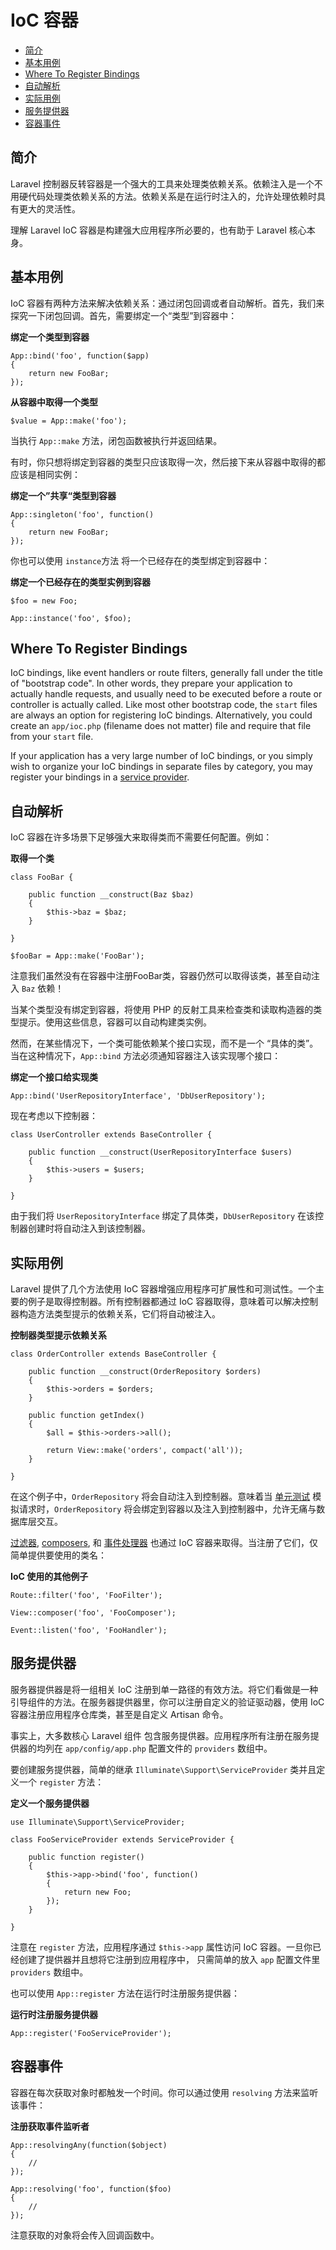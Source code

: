 # IoC 容器

- [简介](#introduction)
- [基本用例](#basic-usage)
- [Where To Register Bindings](#where-to-register)
- [自动解析](#automatic-resolution)
- [实际用例](#practical-usage)
- [服务提供器](#service-providers)
- [容器事件](#container-events)

<a name="introduction"></a>
## 简介

Laravel 控制器反转容器是一个强大的工具来处理类依赖关系。依赖注入是一个不用硬代码处理类依赖关系的方法。依赖关系是在运行时注入的，允许处理依赖时具有更大的灵活性。

理解 Laravel IoC 容器是构建强大应用程序所必要的，也有助于 Laravel 核心本身。

<a name="basic-usage"></a>
## 基本用例

IoC 容器有两种方法来解决依赖关系：通过闭包回调或者自动解析。首先，我们来探究一下闭包回调。首先，需要绑定一个“类型”到容器中：

**绑定一个类型到容器**

	App::bind('foo', function($app)
	{
		return new FooBar;
	});

**从容器中取得一个类型**

	$value = App::make('foo');

当执行 `App::make` 方法，闭包函数被执行并返回结果。

有时，你只想将绑定到容器的类型只应该取得一次，然后接下来从容器中取得的都应该是相同实例：

**绑定一个”共享“类型到容器**

	App::singleton('foo', function()
	{
		return new FooBar;
	});

你也可以使用 `instance`方法 将一个已经存在的类型绑定到容器中：

**绑定一个已经存在的类型实例到容器**

	$foo = new Foo;

	App::instance('foo', $foo);

<a name="where-to-register"></a>
## Where To Register Bindings

IoC bindings, like event handlers or route filters, generally fall under the title of "bootstrap code". In other words, they prepare your application to actually handle requests, and usually need to be executed before a route or controller is actually called. Like most other bootstrap code, the `start` files are always an option for registering IoC bindings. Alternatively, you could create an `app/ioc.php` (filename does not matter) file and require that file from your `start` file.

If your application has a very large number of IoC bindings, or you simply wish to organize your IoC bindings in separate files by category, you may register your bindings in a [service provider](#service-providers).

<a name="automatic-resolution"></a>
## 自动解析

IoC 容器在许多场景下足够强大来取得类而不需要任何配置。例如：

**取得一个类**

	class FooBar {

		public function __construct(Baz $baz)
		{
			$this->baz = $baz;
		}

	}

	$fooBar = App::make('FooBar');

注意我们虽然没有在容器中注册FooBar类，容器仍然可以取得该类，甚至自动注入 `Baz` 依赖！

当某个类型没有绑定到容器，将使用 PHP 的反射工具来检查类和读取构造器的类型提示。使用这些信息，容器可以自动构建类实例。

然而，在某些情况下，一个类可能依赖某个接口实现，而不是一个 “具体的类”。当在这种情况下，`App::bind` 方法必须通知容器注入该实现哪个接口：

**绑定一个接口给实现类**

	App::bind('UserRepositoryInterface', 'DbUserRepository');

现在考虑以下控制器：

	class UserController extends BaseController {

		public function __construct(UserRepositoryInterface $users)
		{
			$this->users = $users;
		}

	}

由于我们将 `UserRepositoryInterface` 绑定了具体类，`DbUserRepository` 在该控制器创建时将自动注入到该控制器。

<a name="practical-usage"></a>
## 实际用例

Laravel 提供了几个方法使用 IoC 容器增强应用程序可扩展性和可测试性。一个主要的例子是取得控制器。所有控制器都通过 IoC 容器取得，意味着可以解决控制器构造方法类型提示的依赖关系，它们将自动被注入。

**控制器类型提示依赖关系**

	class OrderController extends BaseController {

		public function __construct(OrderRepository $orders)
		{
			$this->orders = $orders;
		}

		public function getIndex()
		{
			$all = $this->orders->all();

			return View::make('orders', compact('all'));
		}

	}

在这个例子中，`OrderRepository` 将会自动注入到控制器。意味着当 [单元测试](/docs/testing) 模拟请求时，`OrderRepository` 将会绑定到容器以及注入到控制器中，允许无痛与数据库层交互。

[过滤器](/docs/routing#route-filters), [composers](/docs/responses#view-composers), 和 [事件处理器](/docs/events#using-classes-as-listeners) 也通过 IoC 容器来取得。当注册了它们，仅简单提供要使用的类名：

**IoC 使用的其他例子**

	Route::filter('foo', 'FooFilter');

	View::composer('foo', 'FooComposer');

	Event::listen('foo', 'FooHandler');

<a name="service-providers"></a>
## 服务提供器

服务器提供器是将一组相关 IoC 注册到单一路径的有效方法。将它们看做是一种引导组件的方法。在服务器提供器里，你可以注册自定义的验证驱动器，使用 IoC 容器注册应用程序仓库类，甚至是自定义 Artisan 命令。

事实上，大多数核心 Laravel 组件 包含服务提供器。应用程序所有注册在服务提供器的均列在 `app/config/app.php` 配置文件的 `providers` 数组中。

要创建服务提供器，简单的继承 `Illuminate\Support\ServiceProvider` 类并且定义一个 `register` 方法：

**定义一个服务提供器**

	use Illuminate\Support\ServiceProvider;

	class FooServiceProvider extends ServiceProvider {

		public function register()
		{
			$this->app->bind('foo', function()
			{
				return new Foo;
			});
		}

	}

注意在 `register` 方法，应用程序通过 `$this->app` 属性访问 IoC 容器。一旦你已经创建了提供器并且想将它注册到应用程序中， 只需简单的放入 `app` 配置文件里 `providers` 数组中。

也可以使用 `App::register` 方法在运行时注册服务提供器：

**运行时注册服务提供器**

	App::register('FooServiceProvider');

<a name="container-events"></a>
## 容器事件

容器在每次获取对象时都触发一个时间。你可以通过使用 `resolving` 方法来监听该事件：

**注册获取事件监听者**

	App::resolvingAny(function($object)
	{
		//
	});

	App::resolving('foo', function($foo)
	{
		//
	});

注意获取的对象将会传入回调函数中。
